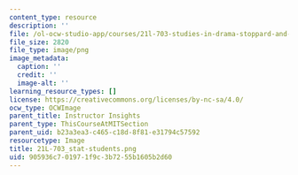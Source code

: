 ```yaml
---
content_type: resource
description: ''
file: /ol-ocw-studio-app/courses/21l-703-studies-in-drama-stoppard-and-company-spring-2014/905936c701971f9c3b7255b1605b2d60_21L-703_stat-students.png
file_size: 2820
file_type: image/png
image_metadata:
  caption: ''
  credit: ''
  image-alt: ''
learning_resource_types: []
license: https://creativecommons.org/licenses/by-nc-sa/4.0/
ocw_type: OCWImage
parent_title: Instructor Insights
parent_type: ThisCourseAtMITSection
parent_uid: b23a3ea3-c465-c18d-8f81-e31794c57592
resourcetype: Image
title: 21L-703_stat-students.png
uid: 905936c7-0197-1f9c-3b72-55b1605b2d60
---
```

